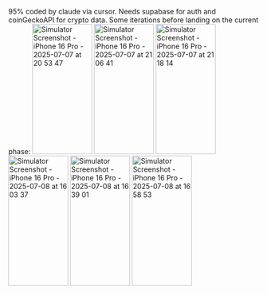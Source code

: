 95% coded by claude via cursor. Needs supabase for auth and coinGeckoAPI for crypto data. 
Some iterations before landing on the current phase: 
<img width="120" height="262" alt="Simulator Screenshot - iPhone 16 Pro - 2025-07-07 at 20 53 47" src="https://github.com/user-attachments/assets/3383177e-c22b-4ff0-a966-8c8a7f5b2bfe" />
<img width="120" height="262" alt="Simulator Screenshot - iPhone 16 Pro - 2025-07-07 at 21 06 41" src="https://github.com/user-attachments/assets/a7318561-849b-4411-b513-74d996190734" />
<img width="120" height="262" alt="Simulator Screenshot - iPhone 16 Pro - 2025-07-07 at 21 18 14" src="https://github.com/user-attachments/assets/2053da3d-27f9-43b4-b29d-18deb6f9c90e" />
<img width="120" height="262" alt="Simulator Screenshot - iPhone 16 Pro - 2025-07-08 at 16 03 37" src="https://github.com/user-attachments/assets/d0bd3cb5-365d-434b-bb62-de162d01bc8f" />
<img width="120" height="262" alt="Simulator Screenshot - iPhone 16 Pro - 2025-07-08 at 16 39 01" src="https://github.com/user-attachments/assets/0c1a1e44-b8cf-496d-ac2a-a53a7b51d92e" />
<img width="120" height="262" alt="Simulator Screenshot - iPhone 16 Pro - 2025-07-08 at 16 58 53" src="https://github.com/user-attachments/assets/f01d84eb-6a90-4fc0-ac9f-64453f708949" />

